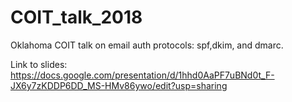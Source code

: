 # COIT_talk_2018
Oklahoma COIT talk on email auth protocols: spf,dkim, and dmarc. 


Link to slides:
https://docs.google.com/presentation/d/1hhd0AaPF7uBNd0t_F-JX6y7zKDDP6DD_MS-HMv86ywo/edit?usp=sharing
